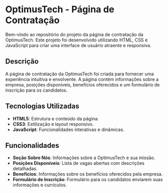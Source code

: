 # OptimusTech - Página de Contratação

Bem-vindo ao repositório do projeto da página de contratação da OptimusTech. Este projeto foi desenvolvido utilizando HTML, CSS e JavaScript para criar uma interface de usuário atraente e responsiva.

## Descrição

A página de contratação da OptimusTech foi criada para fornecer uma experiência intuitiva e envolvente. A página contém informações sobre a empresa, posições disponíveis, benefícios oferecidos e um formulário de inscrição para os candidatos.

## Tecnologias Utilizadas

- **HTML5**: Estrutura e conteúdo da página.
- **CSS3**: Estilização e layout responsivo.
- **JavaScript**: Funcionalidades interativas e dinâmicas.

## Funcionalidades

- **Seção Sobre Nós**: Informações sobre a OptimusTech e sua missão.
- **Posições Disponíveis**: Lista de vagas abertas com descrições detalhadas.
- **Benefícios**: Informações sobre os benefícios oferecidos pela empresa.
- **Formulário de Inscrição**: Formulário para os candidatos enviarem suas informações e currículos.
